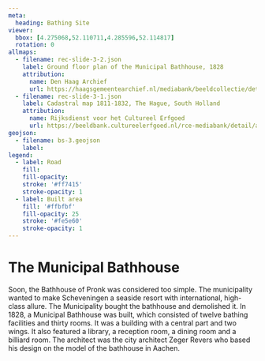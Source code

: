```yaml
---
meta:
  heading: Bathing Site
viewer:
  bbox: [4.275068,52.110711,4.285596,52.114817]
  rotation: 0
allmaps:
  - filename: rec-slide-3-2.json
    label: Ground floor plan of the Municipal Bathhouse, 1828
    attribution:
      name: Den Haag Archief
      url: https://haagsgemeentearchief.nl/mediabank/beeldcollectie/detail/7ffe25ad-992e-431c-9caf-3a60d0ae70fb/media/46c1bde3-c337-4de1-b6e6-25f3141ad64a?mode=detail&view=horizontal&q=HGA004108042&rows=1&page=1
  - filename: rec-slide-3-1.json
    label: Cadastral map 1811-1832, The Hague, South Holland
    attribution:
      name: Rijksdienst voor het Cultureel Erfgoed
      url: https://beeldbank.cultureelerfgoed.nl/rce-mediabank/detail/a76ce29c-94d7-11e5-b04d-c3784c5df474/media/11ce9c60-5692-40bb-e605-b953dc794488?mode=detail&view=horizontal&rows=1&page=3&fq%5B%5D=search_s_entity_name:%22Kadastrale%20kaarten%22&fq%5B%5D=search_s_monuments_monument_province:%22Zuid-Holland%22&fq%5B%5D=search_s_monuments_monument_county:%22%27s-Gravenhage%22&sort=order_s_objectnummer%20asc&filterAction
geojson:
  - filename: bs-3.geojson
    label:
legend:
  - label: Road
    fill: 
    fill-opacity:
    stroke: '#ff7415'
    stroke-opacity: 1
  - label: Built area
    fill: '#ffbfbf'
    fill-opacity: 25
    stroke: '#fe5e60'
    stroke-opacity: 1
---
```


# The Municipal Bathhouse

Soon, the Bathhouse of Pronk was considered too simple. The municipality wanted to make Scheveningen a seaside resort with international, high-class allure. The Municipality bought the bathhouse and demolished it. In 1828, a Municipal Bathhouse was built, which consisted of twelve bathing facilities and thirty rooms. It was a building with a central part and two wings. It also featured a library, a reception room, a dining room and a billiard room. The architect was the city architect Zeger Revers who based his design on the model of the bathhouse in Aachen. 